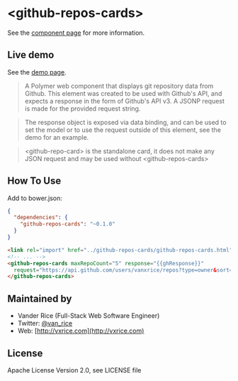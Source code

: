 &lt;github-repos-cards&gt;
============

See the [component page](http://vanxrice.github.io/github-repos-cards/components/github-repos-cards) for more information.

## Live demo
See the [demo page](http://vanxrice.github.io/github-repos-cards/components/github-repos-cards/demo.html).

> A Polymer web component that displays git repository data from Github. This element was created to be used with Github's
API, and expects a response in the form of Github's API v3. A JSONP request is made for the provided request string. 

> The response object is exposed via data binding, and can be used to set the model or to use the request outside of this element, see the demo for an example.

> &lt;github-repo-card&gt; is the standalone card, it does not make any JSON request and may be used without &lt;github-repos-cards&gt;

## How To Use
Add to bower.json:
```json
{
  "dependencies": {
    "github-repos-cards": "~0.1.0"
  }
}
```
```html
<link rel="import" href="../github-repos-cards/github-repos-cards.html">
<!-- ... -->
<github-repos-cards maxRepoCount="5" response="{{ghResponse}}"
  request="https://api.github.com/users/vanxrice/repos?type=owner&sort=updated&direction=desc">
</github-repos-cards>
```

## Maintained by
- Vander Rice (Full-Stack Web Software Engineer)
- Twitter: [@van_rice](http://twitter.com/van_rice)
- Web: [http://vxrice.com](http://vxrice.com)

## License
Apache License Version 2.0, see LICENSE file
